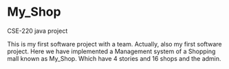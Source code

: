# My_Shop
CSE-220 java project

This is my first software project with a team. Actually, also my first software project. 
Here we have implemented a Management system of a Shopping mall known as My_Shop. Which have 4 stories and 16 shops and the admin.
